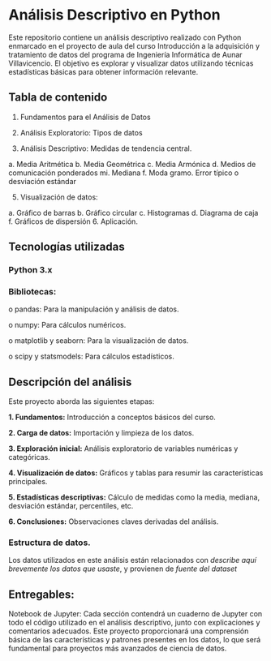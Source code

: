 
# Análisis Descriptivo en Python

Este repositorio contiene un análisis descriptivo realizado con Python enmarcado en el
proyecto de aula del curso Introducción a la adquisición y tratamiento de datos del
programa de Ingeniería Informática de Aunar Villavicencio.
El objetivo es explorar y visualizar datos utilizando técnicas estadísticas básicas para
obtener información relevante.

## Tabla de contenido

1. Fundamentos para el Análisis de Datos
   
3. Análisis Exploratorio: Tipos de datos
   
4. Análisis Descriptivo: Medidas de tendencia central.
   
a. Media Aritmética
b. Media Geométrica
c. Media Armónica
d. Medios de comunicación ponderados
mi. Mediana
f. Moda
gramo. Error típico o desviación estándar

5. Visualización de datos:
   
a. Gráfico de barras
b. Gráfico circular
c. Histogramas
d. Diagrama de caja
f. Gráficos de dispersión
6. Aplicación.


## Tecnologías utilizadas

### Python 3.x
### Bibliotecas:

o pandas: Para la manipulación y análisis de datos.

o numpy: Para cálculos numéricos.

o matplotlib y seaborn: Para la visualización de datos.

o scipy y statsmodels: Para cálculos estadísticos.

## Descripción del análisis

Este proyecto aborda las siguientes etapas:

**1. Fundamentos:** Introducción a conceptos básicos del curso.

**2.  Carga de datos:** Importación y limpieza de los datos.

**3.  Exploración inicial:** Análisis exploratorio de variables numéricas y categóricas.

**4.  Visualización de datos:** Gráficos y tablas para resumir las características
principales.

**5.  Estadísticas descriptivas:** Cálculo de medidas como la media, mediana,
desviación estándar, percentiles, etc.

**6.  Conclusiones:** Observaciones claves derivadas del análisis.
### Estructura de datos.

Los datos utilizados en este análisis están relacionados con *describe aquí
brevemente los datos que usaste*, y provienen de *fuente del dataset*



## Entregables:
Notebook de Jupyter: Cada sección contendrá un cuaderno de Jupyter con todo el
código utilizado en el análisis descriptivo, junto con explicaciones y comentarios
adecuados. Este proyecto proporcionará una comprensión básica de las
características y patrones presentes en los datos, lo que será fundamental para
proyectos más avanzados de ciencia de datos.
